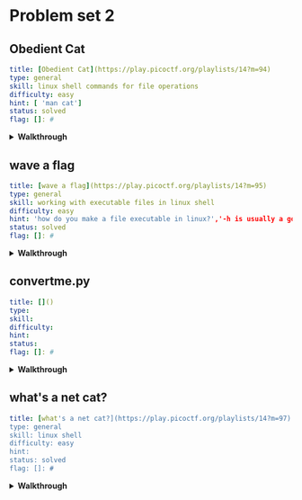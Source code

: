 # Problem set 2

## Obedient Cat

```yaml
title: [Obedient Cat](https://play.picoctf.org/playlists/14?m=94)
type: general
skill: linux shell commands for file operations
difficulty: easy
hint: [ 'man cat']
status: solved
flag: []: #
```

<details>
<summary><b>Walkthrough</b></summary>

Using a Linux shell

```sh
wget 'https://mercury.picoctf.net/static/fb851c1858cc762bd4eed569013d7f00/flag'
file flag
cat flag
```

</details>

## wave a flag

```yaml
title: [wave a flag](https://play.picoctf.org/playlists/14?m=95)
type: general
skill: working with executable files in linux shell
difficulty: easy
hint: 'how do you make a file executable in linux?','-h is usually a good way to try asking for help'
status: solved
flag: []: #
```

<details>
<summary><b>Walkthrough</b></summary>

```sh
# get the file and save locally
wget 'https://mercury.picoctf.net/static/a00f554b16385d9970dae424f66ee1ab/warm'
# make the file executable
chmod +x warm
./warm -h
```

</details>


## convertme.py

```yaml
title: []()
type: 
skill: 
difficulty: 
hint: 
status: 
flag: []: #
```
<details>
<summary><b>Walkthrough</b></summary>

```chef
From_Decimal('Space',false)
To_Binary('Space',8)
```

</details>

## what's a net cat?

```yaml
title: [what's a net cat?](https://play.picoctf.org/playlists/14?m=97)
type: general
skill: linux shell
difficulty: easy    
hint: 
status: solved
flag: []: #
```

<details>
<summary><b>Walkthrough</b></summary>

```sh
man nc

```

</details>
